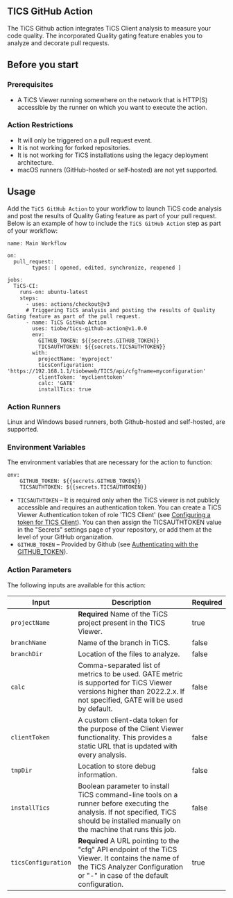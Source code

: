 ## TICS GitHub Action
The TiCS Github action integrates TiCS Client analysis to measure your code quality. The incorporated Quality gating feature enables you to analyze and decorate pull requests.

## Before you start 
### Prerequisites
- A TiCS Viewer running somewhere on the network that is HTTP(S) accessible by the runner on which you want to execute the action.

### Action Restrictions
- It will only be triggered on a pull request event.
- It is not working for forked repositories.
- It is not working for TiCS installations using the legacy deployment architecture.
- macOS runners (GitHub-hosted or self-hosted) are not yet supported.

## Usage
Add the `TiCS GitHub Action` to your workflow to launch TiCS code analysis and post the results of Quality Gating feature as part of your pull request.
Below is an example of how to include the `TiCS GitHub Action` step as part of your workflow:

```
name: Main Workflow 

on:
  pull_request: 
        types: [ opened, edited, synchronize, reopened ] 

jobs:
  TiCS-CI:
    runs-on: ubuntu-latest
    steps:
      - uses: actions/checkout@v3
      # Triggering TiCS analysis and posting the results of Quality Gating feature as part of the pull request.
      - name: TiCS GitHub Action
        uses: tiobe/tics-github-action@v1.0.0
        env: 
          GITHUB_TOKEN: ${{secrets.GITHUB_TOKEN}}
          TICSAUTHTOKEN: ${{secrets.TICSAUTHTOKEN}}
        with:
          projectName: 'myproject'
          ticsConfiguration: 'https://192.168.1.1/tiobeweb/TICS/api/cfg?name=myconfiguration'
          clientToken: 'myclienttoken'
          calc: 'GATE'
          installTics: true
```
### Action Runners
Linux and Windows based runners, both Github-hosted and self-hosted, are supported.

### Environment Variables
The environment variables that are necessary for the action to function:

```
env: 
    GITHUB_TOKEN: ${{secrets.GITHUB_TOKEN}}
    TICSAUTHTOKEN: ${{secrets.TICSAUTHTOKEN}}
```

- `TICSAUTHTOKEN` – It is required only when the TiCS viewer is not publicly accessible and requires an authentication token. You can create a TiCS Viewer Authentication token of role 'TICS Client' (see [Configuring a token for TICS Client](https://demo.tiobe.com/tiobeweb/TICS/docs/index.html#doc=admin/admin_11_viewer.html%23auth-token)). You can then assign the TICSAUTHTOKEN value in the "Secrets" settings page of your repository, or add them at the level of your GitHub organization.
- `GITHUB_TOKEN` – Provided by Github (see [Authenticating with the GITHUB_TOKEN](https://help.github.com/en/actions/automating-your-workflow-with-github-actions/authenticating-with-the-github_token)).


### Action Parameters
The following inputs are available for this action:

 |Input|Description|Required|
 |---|---|---|
 | `projectName` | **Required** Name of the TiCS project present in the TICS Viewer. |true|
 | `branchName` | Name of the branch in TiCS. | false |
 | `branchDir` | Location of the files to analyze. | false |
 | `calc` | Comma-separated list of metrics to be used. GATE metric is supported for TiCS Viewer versions higher than 2022.2.x. If not specified, GATE will be used by default. | false|
 | `clientToken` | A custom client-data token for the purpose of the Client Viewer functionality. This provides a static URL that is updated with every analysis. | false |
 | `tmpDir` | Location to store debug information. | false |
 | `installTics`| Boolean parameter to install TiCS command-line tools on a runner before executing the analysis. If not specified, TiCS should be installed manually on the machine that runs this job. | false |
 | `ticsConfiguration` | **Required** A URL pointing to the "cfg" API endpoint of the TiCS Viewer. It contains the name of the TiCS Analyzer Configuration or "-" in case of the default configuration. | true |
 
